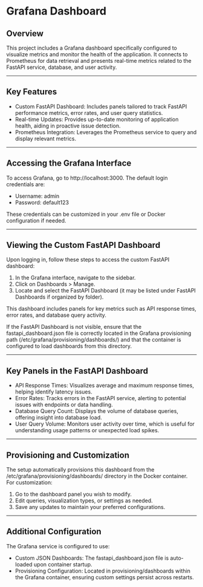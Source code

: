 # Grafana Dashboard
## Overview
This project includes a Grafana dashboard specifically configured to visualize metrics and monitor the health of the application. It connects to Prometheus for data retrieval and presents real-time metrics related to the FastAPI service, database, and user activity.

---

## Key Features
- Custom FastAPI Dashboard: Includes panels tailored to track FastAPI performance metrics, error rates, and user query statistics.
- Real-time Updates: Provides up-to-date monitoring of application health, aiding in proactive issue detection.
- Prometheus Integration: Leverages the Prometheus service to query and display relevant metrics.

---

## Accessing the Grafana Interface
To access Grafana, go to http://localhost:3000. The default login credentials are:

- Username: admin
- Password: default123

These credentials can be customized in your .env file or Docker configuration if needed.

---

## Viewing the Custom FastAPI Dashboard
Upon logging in, follow these steps to access the custom FastAPI dashboard:

1. In the Grafana interface, navigate to the sidebar.
2. Click on Dashboards > Manage.
3. Locate and select the FastAPI Dashboard (it may be listed under FastAPI Dashboards if organized by folder).

This dashboard includes panels for key metrics such as API response times, error rates, and database query activity.

If the FastAPI Dashboard is not visible, ensure that the fastapi_dashboard.json file is correctly located in the Grafana provisioning path (/etc/grafana/provisioning/dashboards/) and that the container is configured to load dashboards from this directory.

---

## Key Panels in the FastAPI Dashboard
- API Response Times: Visualizes average and maximum response times, helping identify latency issues.
- Error Rates: Tracks errors in the FastAPI service, alerting to potential issues with endpoints or data handling.
- Database Query Count: Displays the volume of database queries, offering insight into database load.
- User Query Volume: Monitors user activity over time, which is useful for understanding usage patterns or unexpected load spikes.

---

## Provisioning and Customization
The setup automatically provisions this dashboard from the /etc/grafana/provisioning/dashboards/ directory in the Docker container. For customization:

1. Go to the dashboard panel you wish to modify.
2. Edit queries, visualization types, or settings as needed.
3. Save any updates to maintain your preferred configurations.

---

## Additional Configuration
The Grafana service is configured to use:

- Custom JSON Dashboards: The fastapi_dashboard.json file is auto-loaded upon container startup.
- Provisioning Configuration: Located in provisioning/dashboards within the Grafana container, ensuring custom settings persist across restarts.